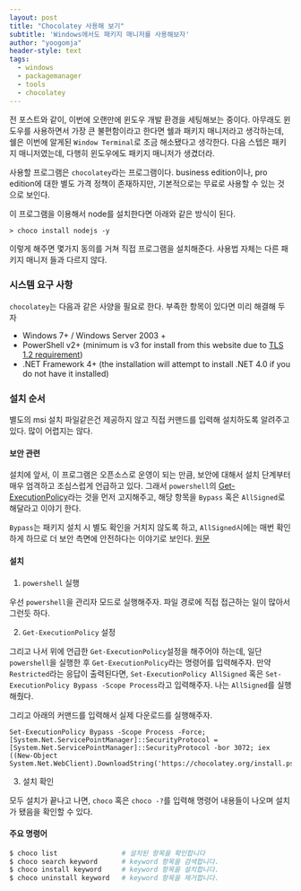 ```yaml
---
layout: post
title: "Chocolatey 사용해 보기"
subtitle: 'Windows에서도 패키지 매니저를 사용해보자'
author: "yoogomja"
header-style: text
tags:
  - windows
  - packagemanager
  - tools
  - chocolatey
---
```


전 포스트와 같이, 이번에 오랜만에 윈도우 개발 환경을 세팅해보는 중이다. 아무래도 윈도우를 사용하면서 
가장 큰 불편함이라고 한다면 쉘과 패키지 매니저라고 생각하는데, 쉘은 이번에 알게된 `Window Terminal`로
조금 해소됐다고 생각한다. 다음 스텝은 패키지 매니저였는데, 다행히 윈도우에도 패키지 매니저가 생겼더라.

사용할 프로그램은 `chocolatey`라는 프로그램이다. business edition이나, pro edition에 대한 별도 가격 
정책이 존재하지만, 기본적으로는 무료로 사용할 수 있는 것으로 보인다. 

이 프로그램을 이용해서 node를 설치한다면 아래와 같은 방식이 된다. 

```console
> choco install nodejs -y
```

이렇게 해주면 몇가지 동의를 거쳐 직접 프로그램을 설치해준다. 사용법 자체는 다른 패키지 매니저 들과 다르지 
않다.


### 시스템 요구 사항

`chocolatey`는 다음과 같은 사양을 필요로 한다. 부족한 항목이 있다면 미리 해결해 두자

- Windows 7+ / Windows Server 2003 + 
- PowerShell v2+ (minimum is v3 for install from this website due to [TLS 1.2 requirement](https://chocolatey.org/blog/remove-support-for-old-tls-versions))
- .NET Framework 4+ (the installation will attempt to install .NET 4.0 if you do not have it installed)

### 설치 순서

별도의 msi 설치 파일같은건 제공하지 않고 직접 커맨드를 입력해 설치하도록 알려주고 있다. 많이 어렵지는 않다. 

#### 보안 관련 

설치에 앞서, 이 프로그램은 오픈소스로 운영이 되는 만큼, 보안에 대해서 설치 단계부터 매우 엄격하고 조심스럽게 
언급하고 있다. 그래서 `powershell`의 [Get-ExecutionPolicy](https://go.microsoft.com/fwlink/?LinkID=135170)라는 것을 먼저 고지해주고, 해당 항목을 `Bypass` 혹은 `AllSigned`로 해달라고 이야기 한다. 

`Bypass`는 패키지 설치 시 별도 확인을 거치지 않도록 하고, `AllSigned`시에는 매번 확인하게 하므로 더 보안 측면에 안전하다는 이야기로 보인다. [원문](https://chocolatey.org/install) 

#### 설치

1. `powershell` 실행 

우선 `powershell`을 관리자 모드로 실행해주자. 파일 경로에 직접 접근하는 일이 많아서 그런듯 하다. 

2. `Get-ExecutionPolicy` 설정

그리고 나서 위에 언급한 `Get-ExecutionPolicy`설정을 해주어야 하는데, 일단 `powershell`을 실행한 후 `Get-ExecutionPolicy`라는 명령어를 입력해주자. 만약 `Restricted`라는 응답이 출력된다면, `Set-ExecutionPolicy AllSigned` 혹은 `Set-ExecutionPolicy Bypass -Scope Process`라고 입력해주자. 나는 `AllSigned`를 실행해줬다.

그리고 아래의 커맨드를 입력해서 실제 다운로드를 실행해주자. 

```console
Set-ExecutionPolicy Bypass -Scope Process -Force; [System.Net.ServicePointManager]::SecurityProtocol = [System.Net.ServicePointManager]::SecurityProtocol -bor 3072; iex ((New-Object System.Net.WebClient).DownloadString('https://chocolatey.org/install.ps1'))
```

3. 설치 확인 

모두 설치가 끝나고 나면, `choco` 혹은 `choco -?`를 입력해 명령어 내용들이 나오며 설치가 됐음을 확인할 수 있다.


#### 주요 명령어

```bash
$ choco list                # 설치된 항목을 확인합니다
$ choco search keyword      # keyword 항목을 검색합니다.
$ choco install keyword     # keyword 항목을 설치합니다.
$ choco uninstall keyword   # keyword 항목을 제거합니다.
```


